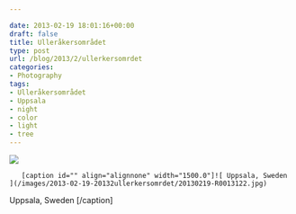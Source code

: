 ```yaml
---

date: 2013-02-19 18:01:16+00:00
draft: false
title: Ulleråkersområdet
type: post
url: /blog/2013/2/ullerkersomrdet
categories:
- Photography
tags:
- Ulleråkersområdet
- Uppsala
- night
- color
- light
- tree
---
```


![](/images/2013-02-19-20132ullerkersomrdet/20130219-R0013121.jpg)

  


  
       [caption id="" align="alignnone" width="1500.0"]![ Uppsala, Sweden ](/images/2013-02-19-20132ullerkersomrdet/20130219-R0013122.jpg)
 Uppsala, Sweden [/caption]
